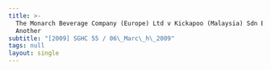 ```yaml
---
title: >-
  The Monarch Beverage Company (Europe) Ltd v Kickapoo (Malaysia) Sdn Bhd and
  Another
subtitle: "[2009] SGHC 55 / 06\_Marc\_h\_2009"
tags: null
layout: single
---
```


